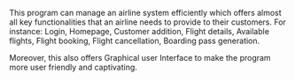 This program can manage an airline system efficiently which offers almost all key functionalities that an airline 
needs to provide to their customers. For instance: Login, Homepage, Customer addition, Flight details, 
Available flights, Flight booking, Flight cancellation, Boarding pass generation.  

 Moreover, this also offers Graphical user Interface to make the program more user friendly and captivating.
